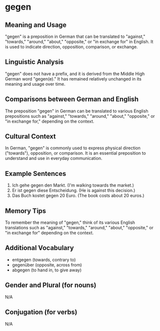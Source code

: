 # gegen
## Meaning and Usage
"gegen" is a preposition in German that can be translated to "against," "towards," "around," "about," "opposite," or "in exchange for" in English. It is used to indicate direction, opposition, comparison, or exchange.

## Linguistic Analysis
"gegen" does not have a prefix, and it is derived from the Middle High German word "gegen(e)." It has remained relatively unchanged in its meaning and usage over time.

## Comparisons between German and English
The preposition "gegen" in German can be translated to various English prepositions such as "against," "towards," "around," "about," "opposite," or "in exchange for," depending on the context.

## Cultural Context
In German, "gegen" is commonly used to express physical direction ("towards"), opposition, or comparison. It is an essential preposition to understand and use in everyday communication.

## Example Sentences
1. Ich gehe gegen den Markt. (I'm walking towards the market.)
2. Er ist gegen diese Entscheidung. (He is against this decision.)
3. Das Buch kostet gegen 20 Euro. (The book costs about 20 euros.)

## Memory Tips
To remember the meaning of "gegen," think of its various English translations such as "against," "towards," "around," "about," "opposite," or "in exchange for" depending on the context.

## Additional Vocabulary
- entgegen (towards, contrary to)
- gegenüber (opposite, across from)
- abgegen (to hand in, to give away)

## Gender and Plural (for nouns)
N/A

## Conjugation (for verbs)
N/A